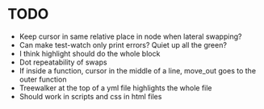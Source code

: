 # TODO

* Keep cursor in same relative place in node when lateral swapping?
* Can make test-watch only print errors? Quiet up all the green?
* I think highlight should do the whole block
* Dot repeatability of swaps
* If inside a function, cursor in the middle of a line, move_out goes to the outer function
* Treewalker at the top of a yml file highlights the whole file
* Should work in scripts and css in html files
